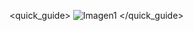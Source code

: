 <quick_guide>
![Imagen1](http://static.energysistem.com/images/manuals/42556/561d185fde4bb.jpg)
</quick_guide>
